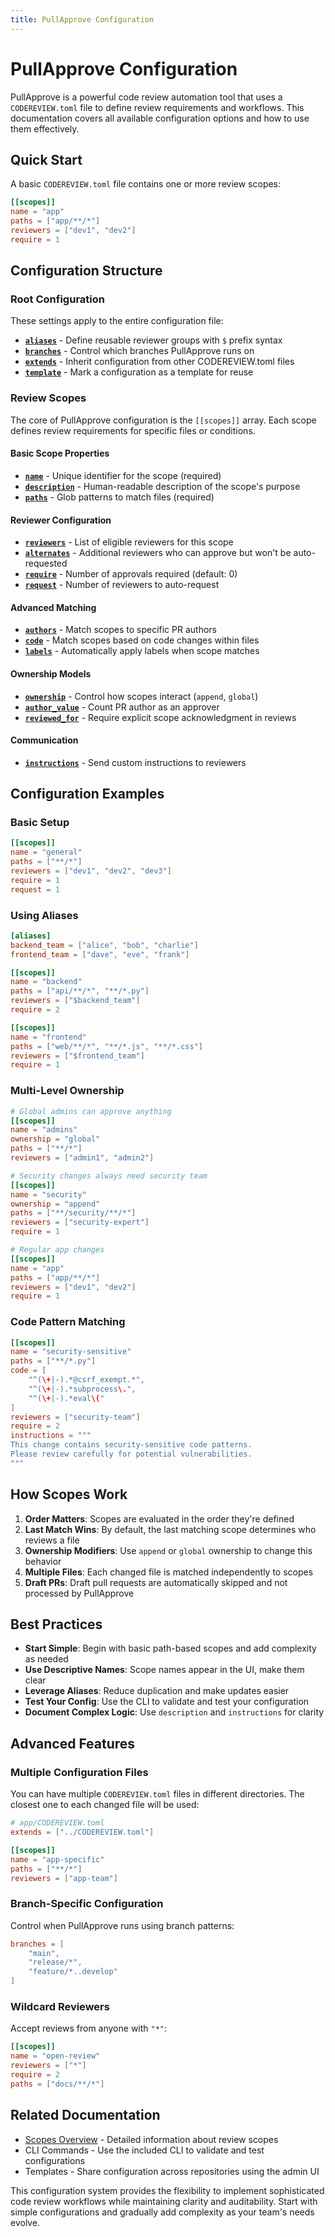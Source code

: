 ```yaml
---
title: PullApprove Configuration
---
```


# PullApprove Configuration

PullApprove is a powerful code review automation tool that uses a `CODEREVIEW.toml` file to define review requirements and workflows. This documentation covers all available configuration options and how to use them effectively.

## Quick Start

A basic `CODEREVIEW.toml` file contains one or more review scopes:

```toml
[[scopes]]
name = "app"
paths = ["app/**/*"]
reviewers = ["dev1", "dev2"]
require = 1
```

## Configuration Structure

### Root Configuration

These settings apply to the entire configuration file:

- **[`aliases`](aliases.md)** - Define reusable reviewer groups with `$` prefix syntax
- **[`branches`](branches.md)** - Control which branches PullApprove runs on
- **[`extends`](extends.md)** - Inherit configuration from other CODEREVIEW.toml files
- **[`template`](template.md)** - Mark a configuration as a template for reuse

### Review Scopes

The core of PullApprove configuration is the `[[scopes]]` array. Each scope defines review requirements for specific files or conditions.

#### Basic Scope Properties

- **[`name`](scopes/name.md)** - Unique identifier for the scope (required)
- **[`description`](scopes/description.md)** - Human-readable description of the scope's purpose
- **[`paths`](scopes/paths.md)** - Glob patterns to match files (required)

#### Reviewer Configuration

- **[`reviewers`](scopes/reviewers.md)** - List of eligible reviewers for this scope
- **[`alternates`](scopes/alternates.md)** - Additional reviewers who can approve but won't be auto-requested
- **[`require`](scopes/require.md)** - Number of approvals required (default: 0)
- **[`request`](scopes/request.md)** - Number of reviewers to auto-request

#### Advanced Matching

- **[`authors`](scopes/authors.md)** - Match scopes to specific PR authors
- **[`code`](scopes/code.md)** - Match scopes based on code changes within files
- **[`labels`](scopes/labels.md)** - Automatically apply labels when scope matches

#### Ownership Models

- **[`ownership`](scopes/ownership.md)** - Control how scopes interact (`append`, `global`)
- **[`author_value`](scopes/author-value.md)** - Count PR author as an approver
- **[`reviewed_for`](scopes/reviewed-for.md)** - Require explicit scope acknowledgment in reviews

#### Communication

- **[`instructions`](scopes/instructions.md)** - Send custom instructions to reviewers

## Configuration Examples

### Basic Setup

```toml
[[scopes]]
name = "general"
paths = ["**/*"]
reviewers = ["dev1", "dev2", "dev3"]
require = 1
request = 1
```

### Using Aliases

```toml
[aliases]
backend_team = ["alice", "bob", "charlie"]
frontend_team = ["dave", "eve", "frank"]

[[scopes]]
name = "backend"
paths = ["api/**/*", "**/*.py"]
reviewers = ["$backend_team"]
require = 2

[[scopes]]
name = "frontend"
paths = ["web/**/*", "**/*.js", "**/*.css"]
reviewers = ["$frontend_team"]
require = 1
```

### Multi-Level Ownership

```toml
# Global admins can approve anything
[[scopes]]
name = "admins"
ownership = "global"
paths = ["**/*"]
reviewers = ["admin1", "admin2"]

# Security changes always need security team
[[scopes]]
name = "security"
ownership = "append"
paths = ["**/security/**/*"]
reviewers = ["security-expert"]
require = 1

# Regular app changes
[[scopes]]
name = "app"
paths = ["app/**/*"]
reviewers = ["dev1", "dev2"]
require = 1
```

### Code Pattern Matching

```toml
[[scopes]]
name = "security-sensitive"
paths = ["**/*.py"]
code = [
    "^(\+|-).*@csrf_exempt.*",
    "^(\+|-).*subprocess\.",
    "^(\+|-).*eval\("
]
reviewers = ["security-team"]
require = 2
instructions = """
This change contains security-sensitive code patterns.
Please review carefully for potential vulnerabilities.
"""
```

## How Scopes Work

1. **Order Matters**: Scopes are evaluated in the order they're defined
2. **Last Match Wins**: By default, the last matching scope determines who reviews a file
3. **Ownership Modifiers**: Use `append` or `global` ownership to change this behavior
4. **Multiple Files**: Each changed file is matched independently to scopes
5. **Draft PRs**: Draft pull requests are automatically skipped and not processed by PullApprove

## Best Practices

- **Start Simple**: Begin with basic path-based scopes and add complexity as needed
- **Use Descriptive Names**: Scope names appear in the UI, make them clear
- **Leverage Aliases**: Reduce duplication and make updates easier
- **Test Your Config**: Use the CLI to validate and test your configuration
- **Document Complex Logic**: Use `description` and `instructions` for clarity

## Advanced Features

### Multiple Configuration Files

You can have multiple `CODEREVIEW.toml` files in different directories. The closest one to each changed file will be used:

```toml
# app/CODEREVIEW.toml
extends = ["../CODEREVIEW.toml"]

[[scopes]]
name = "app-specific"
paths = ["**/*"]
reviewers = ["app-team"]
```

### Branch-Specific Configuration

Control when PullApprove runs using branch patterns:

```toml
branches = [
    "main",
    "release/*",
    "feature/*..develop"
]
```

### Wildcard Reviewers

Accept reviews from anyone with `"*"`:

```toml
[[scopes]]
name = "open-review"
reviewers = ["*"]
require = 2
paths = ["docs/**/*"]
```

## Related Documentation

- [Scopes Overview](scopes/index.md) - Detailed information about review scopes
- CLI Commands - Use the included CLI to validate and test configurations
- Templates - Share configuration across repositories using the admin UI

This configuration system provides the flexibility to implement sophisticated code review workflows while maintaining clarity and auditability. Start with simple configurations and gradually add complexity as your team's needs evolve.